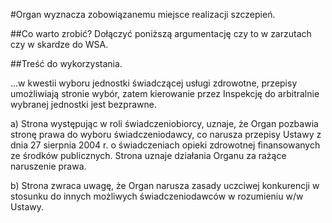 #Organ wyznacza zobowiązanemu miejsce realizacji szczepień.

##Co warto zrobić?
Dołączyć poniższą argumentację czy to w zarzutach czy w skardze do WSA.

##Treść do wykorzystania.

...w kwestii wyboru jednostki świadczącej usługi zdrowotne, przepisy umożliwiają stronie wybór, zatem kierowanie przez Inspekcję do arbitralnie wybranej jednostki jest bezprawne. 

a) Strona występując w roli świadczeniobiorcy, uznaje, że Organ pozbawia stronę prawa do wyboru świadczeniodawcy, co narusza przepisy Ustawy z dnia 27 sierpnia 2004 r. o świadczeniach opieki zdrowotnej finansowanych ze środków publicznych. Strona uznaje działania Organu za rażące naruszenie prawa. 

b) Strona zwraca uwagę, że Organ narusza zasady uczciwej konkurencji w stosunku do innych możliwych świadczeniodawców w rozumieniu w/w Ustawy.
